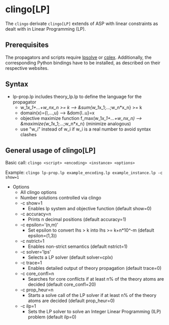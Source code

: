 # clingo[LP]  
The `clingo` derivate `clingo[LP]` extends of ASP with linear constraints as dealt with in Linear Programming (LP). 

## Prerequisites
The propagators and scripts require [lpsolve](https://sourceforge.net/projects/lpsolve/) or [cplex](https://www.ibm.com/support/knowledgecenter/SSSA5P_12.7.0/ilog.odms.cplex.help/CPLEX/GettingStarted/topics/set_up/Python_setup.html).
Additionally, the corresponding Python bindings have to be installed, as described on their respective websites.

## Syntax
* lp-prop.lp includes theory_lp.lp to define the language for the propagator
    * w_1*x_1+...+w_nx_n >= k --> &sum{w_1*x_1;...;w_n*x_n} >= k
    * domain(x)={l,...,u} --> &dom{l..u}=x
    * objective maximize function f_max(w_1*x_1+...+w_nx_n) --> &maximize{w_1*x_1;...;w_n*x_n} (minimize analogous)
    * use "w_i" instead of w_i if w_i is a real number to avoid syntax clashes

## General usage of clingo[LP]
Basic call:
`clingo <script> <encoding> <instance> <options>`

Example:
`clingo lp-prop.lp example_encoding.lp example_instance.lp -c show=1`

* Options 
    * All clingo options
    * Number solutions controlled via clingo 
    * -c show=1
        * Enables lp system and objective function (default show=0)
    * -c accuracy=n 
        * Prints n decimal positions (default accuracy=1)
    * -c epsilon='(n,m)'
        * Set epsilon to convert lhs > k into lhs >= k+n*10^-m (default epsilon=(1,3))
    * -c nstrict=1
        * Enables non-strict semantics (default nstrict=1)
    * -c solver='lps'
        * Selects a LP solver (default solver=cplx) 
    * -c trace=1
        * Enables detailed output of theory propagation (default trace=0)
    * -c core_confl=n
        * Searches for core conflicts if at least n% of the theory atoms are decided (default core_confl=20)
    * -c prop_heur=n
        * Starts a solve call of the LP solver if at least n% of the theory atoms are decided (default prop_heur=0)
    * -c ilp=1
        * Sets the LP solver to solve an Integer Linear Programming (ILP) problem (default ilp=0)

